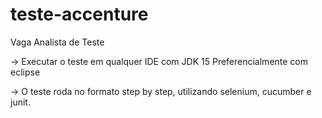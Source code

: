 # teste-accenture
 Vaga Analista de Teste

-> Executar o teste em qualquer IDE com JDK 15
  Preferencialmente com eclipse
 
 -> O teste roda no formato step by step, utilizando selenium, cucumber e junit.
